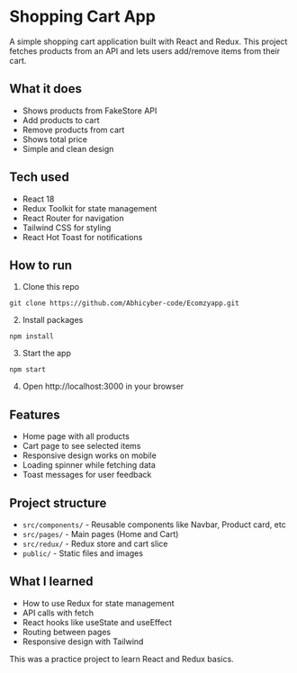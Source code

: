 # Shopping Cart App

A simple shopping cart application built with React and Redux. This project fetches products from an API and lets users add/remove items from their cart.

## What it does

- Shows products from FakeStore API
- Add products to cart
- Remove products from cart  
- Shows total price
- Simple and clean design

## Tech used

- React 18
- Redux Toolkit for state management
- React Router for navigation
- Tailwind CSS for styling
- React Hot Toast for notifications

## How to run

1. Clone this repo
```
git clone https://github.com/Abhicyber-code/Ecomzyapp.git
```

2. Install packages
```
npm install
```

3. Start the app
```
npm start
```

4. Open http://localhost:3000 in your browser

## Features

- Home page with all products
- Cart page to see selected items
- Responsive design works on mobile
- Loading spinner while fetching data
- Toast messages for user feedback

## Project structure

- `src/components/` - Reusable components like Navbar, Product card, etc
- `src/pages/` - Main pages (Home and Cart)
- `src/redux/` - Redux store and cart slice
- `public/` - Static files and images

## What I learned

- How to use Redux for state management
- API calls with fetch
- React hooks like useState and useEffect
- Routing between pages
- Responsive design with Tailwind

This was a practice project to learn React and Redux basics.

